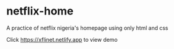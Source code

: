 # netflix-home
 A practice of netflix nigeria's homepage using only html and css

Click https://xflinet.netlify.app to view demo
